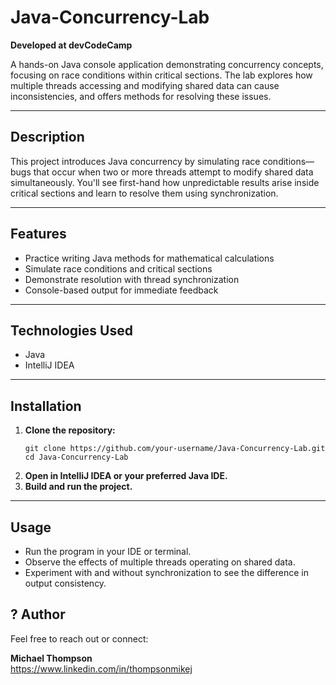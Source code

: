 # Java-Concurrency-Lab

**Developed at devCodeCamp**

A hands-on Java console application demonstrating concurrency concepts, focusing on race conditions within critical sections. The lab explores how multiple threads accessing and modifying shared data can cause inconsistencies, and offers methods for resolving these issues.

---

## Description

This project introduces Java concurrency by simulating race conditions—bugs that occur when two or more threads attempt to modify shared data simultaneously. You'll see first-hand how unpredictable results arise inside critical sections and learn to resolve them using synchronization.

---

## Features

- Practice writing Java methods for mathematical calculations
- Simulate race conditions and critical sections
- Demonstrate resolution with thread synchronization
- Console-based output for immediate feedback

---

## Technologies Used

- Java
- IntelliJ IDEA

---

## Installation

1. **Clone the repository:**
    ```
    git clone https://github.com/your-username/Java-Concurrency-Lab.git
    cd Java-Concurrency-Lab
    ```
2. **Open in IntelliJ IDEA or your preferred Java IDE.**
3. **Build and run the project.**

---

## Usage

- Run the program in your IDE or terminal.
- Observe the effects of multiple threads operating on shared data.
- Experiment with and without synchronization to see the difference in output consistency.

## ? Author

Feel free to reach out or connect:

**Michael Thompson**  
https://www.linkedin.com/in/thompsonmikej  
